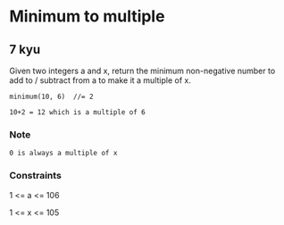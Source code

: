 # Minimum to multiple
## 7 kyu

Given two integers a and x, return the minimum non-negative number to add to / subtract from a to make it a multiple of x.
```
minimum(10, 6)  //= 2

10+2 = 12 which is a multiple of 6
```

### Note

    0 is always a multiple of x

### Constraints

1 <= a <= 106

1 <= x <= 105
